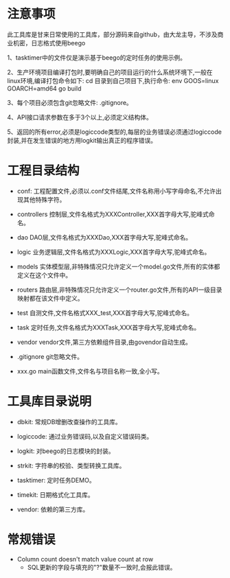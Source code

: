 # 注意事项
此工具库是甘来日常使用的工具库，部分源码来自github，由大龙主导，不涉及商业机密，日志格式使用beego

1、tasktimer中的文件仅是演示基于beego的定时任务的使用示例。  

2、生产环境项目编译打包时,要明确自己的项目运行的什么系统环境下,一般在linux环境,编译打包命令如下:
    cd 目录到自己项目下,执行命令: env GOOS=linux GOARCH=amd64 go build  

3、每个项目必须包含git忽略文件: .gitignore。  

4、API接口请求参数在多于3个以上,必须定义结构体。  

5、返回的所有error,必须是logiccode类型的,每层的业务错误必须通过logiccode封装,并在发生错误的地方用logkit输出真正的程序错误。  

# 工程目录结构 
* conf:           工程配置文件,必须以.conf文件结尾,文件名称用小写字母命名,不允许出现其他特殊字符。  


* controllers     控制层,文件名格式为XXXController,XXX首字母大写,驼峰式命名。  


* dao             DAO层,文件名格式为XXXDao,XXX首字母大写,驼峰式命名。  


* logic           业务逻辑层,文件名格式为XXXLogic,XXX首字母大写,驼峰式命名。  


* models          实体模型层,非特殊情况只允许定义一个model.go文件,所有的实体都定义在这个文件中。  


* routers         路由层,非特殊情况只允许定义一个router.go文件,所有的API一级目录映射都在该文件中定义。  


* test            自测文件,文件名格式XXX_test,XXX首字母大写,驼峰式命名。

* task            定时任务,文件名格式为XXXTask,XXX首字母大写,驼峰式命名。

* vendor          vendor文件,第三方依赖组件目录,由govendor自动生成。

* .gitignore      git忽略文件。

* xxx.go          main函数文件,文件名与项目名称一致,全小写。

# 工具库目录说明 
-  dbkit:      常规DB增删改查操作的工具库。  


- logiccode:  通过业务错误码,以及自定义错误码类。  


- logkit:     对beego的日志模块的封装。  


- strkit:     字符串的校验、类型转换工具库。  


- tasktimer:  定时任务DEMO。  


- timekit:    日期格式化工具库。  


- vendor:     依赖的第三方库。  

# 常规错误 
- Column count doesn't match value count at row   
    - SQL更新的字段与填充的"?"数量不一致时,会报此错误。